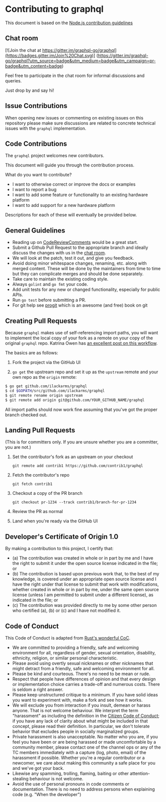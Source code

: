 # Contributing to graphql

This document is based on the [Node.js contribution guidelines](https://github.com/nodejs/node/blob/master/CONTRIBUTING.md)

## Chat room 

[![Join the chat at https://gitter.im/graphql-go/graphql](https://badges.gitter.im/Join%20Chat.svg)]
(https://gitter.im/graphql-go/graphql?utm_source=badge&utm_medium=badge&utm_campaign=pr-badge&utm_content=badge)

Feel free to participate in the chat room for informal discussions and queries. 

Just drop by and say hi!

## Issue Contributions

When opening new issues or commenting on existing issues on this repository
please make sure discussions are related to concrete technical issues with the
`graphql` implementation.

## Code Contributions

The `graphql` project welcomes new contributors.

This document will guide you through the contribution process.

What do you want to contribute?

- I want to otherwise correct or improve the docs or examples
- I want to report a bug
- I want to add some feature or functionality to an existing hardware platform
- I want to add support for a new hardware platform

Descriptions for each of these will eventually be provided below.

## General Guidelines
* Reading up on [CodeReviewComments](https://github.com/golang/go/wiki/CodeReviewComments) would be a great start.
* Submit a Github Pull Request to the appropriate branch and ideally discuss the changes with us in the [chat room](#chat-room).
* We will look at the patch, test it out, and give you feedback.
* Avoid doing minor whitespace changes, renaming, etc. along with merged content. These will be done by the maintainers from time to time but they can complicate merges and should be done separately.
* Take care to maintain the existing coding style.
* Always `golint` and `go fmt` your code.
* Add unit tests for any new or changed functionality, especially for public APIs.
* Run `go test` before submitting a PR.
* For git help see [progit](http://git-scm.com/book) which is an awesome (and free) book on git


## Creating Pull Requests
Because `graphql` makes use of self-referencing import paths, you will want
to implement the local copy of your fork as a remote on your copy of the
original `graphql` repo. Katrina Owen has [an excellent post on this workflow](https://splice.com/blog/contributing-open-source-git-repositories-go/).

The basics are as follows:

1. Fork the project via the GitHub UI

2. `go get` the upstream repo and set it up as the `upstream` remote and your own repo as the `origin` remote:

```bash
$ go get github.com/ilackarms/graphql
$ cd $GOPATH/src/github.com/ilackarms/graphql
$ git remote rename origin upstream
$ git remote add origin git@github.com/YOUR_GITHUB_NAME/graphql
```
All import paths should now work fine assuming that you've got the
proper branch checked out.


## Landing Pull Requests
(This is for committers only. If you are unsure whether you are a committer, you are not.)

1. Set the contributor's fork as an upstream on your checkout

   ```git remote add contrib1 https://github.com/contrib1/graphql```

2. Fetch the contributor's repo

   ```git fetch contrib1```

3. Checkout a copy of the PR branch

   ```git checkout pr-1234 --track contrib1/branch-for-pr-1234```

4. Review the PR as normal

5. Land when you're ready via the GitHub UI

## Developer's Certificate of Origin 1.0

By making a contribution to this project, I certify that:

* (a) The contribution was created in whole or in part by me and I
have the right to submit it under the open source license indicated
in the file; or
* (b) The contribution is based upon previous work that, to the best
of my knowledge, is covered under an appropriate open source license
and I have the right under that license to submit that work with
modifications, whether created in whole or in part by me, under the
same open source license (unless I am permitted to submit under a
different license), as indicated in the file; or
* (c) The contribution was provided directly to me by some other
person who certified (a), (b) or (c) and I have not modified it.


## Code of Conduct

This Code of Conduct is adapted from [Rust's wonderful
CoC](http://www.rust-lang.org/conduct.html).

* We are committed to providing a friendly, safe and welcoming
environment for all, regardless of gender, sexual orientation,
disability, ethnicity, religion, or similar personal characteristic.
* Please avoid using overtly sexual nicknames or other nicknames that
might detract from a friendly, safe and welcoming environment for
all.
* Please be kind and courteous. There's no need to be mean or rude.
* Respect that people have differences of opinion and that every
design or implementation choice carries a trade-off and numerous
costs. There is seldom a right answer.
* Please keep unstructured critique to a minimum. If you have solid
ideas you want to experiment with, make a fork and see how it works.
* We will exclude you from interaction if you insult, demean or harass
anyone.  That is not welcome behaviour. We interpret the term
"harassment" as including the definition in the [Citizen Code of
Conduct](http://citizencodeofconduct.org/); if you have any lack of
clarity about what might be included in that concept, please read
their definition. In particular, we don't tolerate behavior that
excludes people in socially marginalized groups.
* Private harassment is also unacceptable. No matter who you are, if
you feel you have been or are being harassed or made uncomfortable
by a community member, please contact one of the channel ops or any
of the TC members immediately with a capture (log, photo, email) of
the harassment if possible.  Whether you're a regular contributor or
a newcomer, we care about making this community a safe place for you
and we've got your back.
* Likewise any spamming, trolling, flaming, baiting or other
attention-stealing behaviour is not welcome.
* Avoid the use of personal pronouns in code comments or
documentation. There is no need to address persons when explaining
code (e.g. "When the developer")
